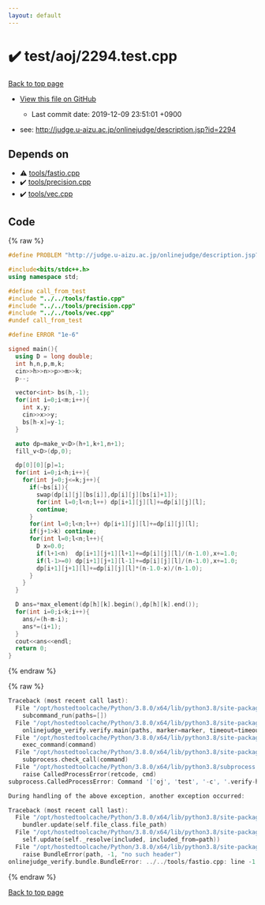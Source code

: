 ```yaml
---
layout: default
---
```


<!-- mathjax config similar to math.stackexchange -->
<script type="text/javascript" async
  src="https://cdnjs.cloudflare.com/ajax/libs/mathjax/2.7.5/MathJax.js?config=TeX-MML-AM_CHTML">
</script>
<script type="text/x-mathjax-config">
  MathJax.Hub.Config({
    TeX: { equationNumbers: { autoNumber: "AMS" }},
    tex2jax: {
      inlineMath: [ ['$','$'] ],
      processEscapes: true
    },
    "HTML-CSS": { matchFontHeight: false },
    displayAlign: "left",
    displayIndent: "2em"
  });
</script>

<script type="text/javascript" src="https://cdnjs.cloudflare.com/ajax/libs/jquery/3.4.1/jquery.min.js"></script>
<script src="https://cdn.jsdelivr.net/npm/jquery-balloon-js@1.1.2/jquery.balloon.min.js" integrity="sha256-ZEYs9VrgAeNuPvs15E39OsyOJaIkXEEt10fzxJ20+2I=" crossorigin="anonymous"></script>
<script type="text/javascript" src="../../../assets/js/copy-button.js"></script>
<link rel="stylesheet" href="../../../assets/css/copy-button.css" />


# :heavy_check_mark: test/aoj/2294.test.cpp

<a href="../../../index.html">Back to top page</a>

* <a href="{{ site.github.repository_url }}/blob/master/test/aoj/2294.test.cpp">View this file on GitHub</a>
    - Last commit date: 2019-12-09 23:51:01 +0900


* see: <a href="http://judge.u-aizu.ac.jp/onlinejudge/description.jsp?id=2294">http://judge.u-aizu.ac.jp/onlinejudge/description.jsp?id=2294</a>


## Depends on

* :warning: <a href="../../../library/tools/fastio.cpp.html">tools/fastio.cpp</a>
* :heavy_check_mark: <a href="../../../library/tools/precision.cpp.html">tools/precision.cpp</a>
* :heavy_check_mark: <a href="../../../library/tools/vec.cpp.html">tools/vec.cpp</a>


## Code

<a id="unbundled"></a>
{% raw %}
```cpp
#define PROBLEM "http://judge.u-aizu.ac.jp/onlinejudge/description.jsp?id=2294"

#include<bits/stdc++.h>
using namespace std;

#define call_from_test
#include "../../tools/fastio.cpp"
#include "../../tools/precision.cpp"
#include "../../tools/vec.cpp"
#undef call_from_test

#define ERROR "1e-6"

signed main(){
  using D = long double;
  int h,n,p,m,k;
  cin>>h>>n>>p>>m>>k;
  p--;

  vector<int> bs(h,-1);
  for(int i=0;i<m;i++){
    int x,y;
    cin>>x>>y;
    bs[h-x]=y-1;
  }

  auto dp=make_v<D>(h+1,k+1,n+1);
  fill_v<D>(dp,0);

  dp[0][0][p]=1;
  for(int i=0;i<h;i++){
    for(int j=0;j<=k;j++){
      if(~bs[i]){
        swap(dp[i][j][bs[i]],dp[i][j][bs[i]+1]);
        for(int l=0;l<n;l++) dp[i+1][j][l]+=dp[i][j][l];
        continue;
      }
      for(int l=0;l<n;l++) dp[i+1][j][l]+=dp[i][j][l];
      if(j+1>k) continue;
      for(int l=0;l<n;l++){
        D x=0.0;
        if(l+1<n)  dp[i+1][j+1][l+1]+=dp[i][j][l]/(n-1.0),x+=1.0;
        if(l-1>=0) dp[i+1][j+1][l-1]+=dp[i][j][l]/(n-1.0),x+=1.0;
        dp[i+1][j+1][l]+=dp[i][j][l]*(n-1.0-x)/(n-1.0);
      }
    }
  }

  D ans=*max_element(dp[h][k].begin(),dp[h][k].end());
  for(int i=0;i<k;i++){
    ans/=(h-m-i);
    ans*=(i+1);
  }
  cout<<ans<<endl;
  return 0;
}

```
{% endraw %}

<a id="bundled"></a>
{% raw %}
```cpp
Traceback (most recent call last):
  File "/opt/hostedtoolcache/Python/3.8.0/x64/lib/python3.8/site-packages/onlinejudge_verify/main.py", line 173, in main
    subcommand_run(paths=[])
  File "/opt/hostedtoolcache/Python/3.8.0/x64/lib/python3.8/site-packages/onlinejudge_verify/main.py", line 70, in subcommand_run
    onlinejudge_verify.verify.main(paths, marker=marker, timeout=timeout)
  File "/opt/hostedtoolcache/Python/3.8.0/x64/lib/python3.8/site-packages/onlinejudge_verify/verify.py", line 87, in main
    exec_command(command)
  File "/opt/hostedtoolcache/Python/3.8.0/x64/lib/python3.8/site-packages/onlinejudge_verify/verify.py", line 26, in exec_command
    subprocess.check_call(command)
  File "/opt/hostedtoolcache/Python/3.8.0/x64/lib/python3.8/subprocess.py", line 364, in check_call
    raise CalledProcessError(retcode, cmd)
subprocess.CalledProcessError: Command '['oj', 'test', '-c', '.verify-helper/cache/c36a49005ac83bc17634badc8dd1bcb9/a.out', '-d', '.verify-helper/cache/c36a49005ac83bc17634badc8dd1bcb9/test', '-e', '\'"1e-8"\'']' returned non-zero exit status 2.

During handling of the above exception, another exception occurred:

Traceback (most recent call last):
  File "/opt/hostedtoolcache/Python/3.8.0/x64/lib/python3.8/site-packages/onlinejudge_verify/docs.py", line 345, in write_contents
    bundler.update(self.file_class.file_path)
  File "/opt/hostedtoolcache/Python/3.8.0/x64/lib/python3.8/site-packages/onlinejudge_verify/bundle.py", line 156, in update
    self.update(self._resolve(included, included_from=path))
  File "/opt/hostedtoolcache/Python/3.8.0/x64/lib/python3.8/site-packages/onlinejudge_verify/bundle.py", line 54, in _resolve
    raise BundleError(path, -1, "no such header")
onlinejudge_verify.bundle.BundleError: ../../tools/fastio.cpp: line -1: no such header

```
{% endraw %}

<a href="../../../index.html">Back to top page</a>

